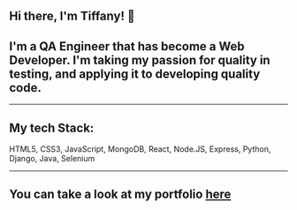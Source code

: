 ## Hi there, I'm Tiffany! 👋

## I'm a QA Engineer that has become a Web Developer.  I'm taking my passion for quality in testing, and applying it to developing quality code.

***

## My tech Stack:
HTML5, CSS3, JavaScript, MongoDB, React, Node.JS, Express, Python, Django, Java, Selenium

***

## You can take a look at my portfolio [here](https://morningstar-portfolio.netlify.app/)


<!--
**tiffanymorningstar/tiffanymorningstar** is a ✨ _special_ ✨ repository because its `README.md` (this file) appears on your GitHub profile.

Here are some ideas to get you started:

- 🔭 I’m currently working on ...
- 🌱 I’m currently learning ...
- 👯 I’m looking to collaborate on ...
- 🤔 I’m looking for help with ...
- 💬 Ask me about ...
- 📫 How to reach me: ...
- 😄 Pronouns: ...
- ⚡ Fun fact: ...
-->
